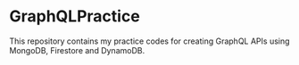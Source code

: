 # GraphQLPractice
This repository contains my practice codes for creating GraphQL APIs using MongoDB, Firestore and DynamoDB.
